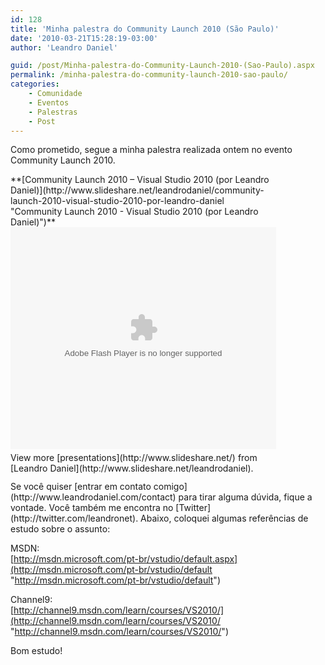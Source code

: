 ```yaml
---
id: 128
title: 'Minha palestra do Community Launch 2010 (São Paulo)'
date: '2010-03-21T15:28:19-03:00'
author: 'Leandro Daniel'

guid: /post/Minha-palestra-do-Community-Launch-2010-(Sao-Paulo).aspx
permalink: /minha-palestra-do-community-launch-2010-sao-paulo/
categories:
    - Comunidade
    - Eventos
    - Palestras
    - Post
---
```


Como prometido, segue a minha palestra realizada ontem no evento Community Launch 2010.

<div id="__ss_3495770" style="width: 425px">**[Community Launch 2010 – Visual Studio 2010 (por Leandro Daniel)](http://www.slideshare.net/leandrodaniel/community-launch-2010-visual-studio-2010-por-leandro-daniel "Community Launch 2010 - Visual Studio 2010 (por Leandro Daniel)")**<object height="355" width="425"><param name="movie" value="http://static.slidesharecdn.com/swf/ssplayer2.swf?doc=communitylaunchsp2010-leandrodaniel-visualstudio2010-100321131903-phpapp01&stripped_title=community-launch-2010-visual-studio-2010-por-leandro-daniel"></param><param name="allowFullScreen" value="true"></param><param name="allowScriptAccess" value="always"></param><embed allowfullscreen="true" height="355" src="http://static.slidesharecdn.com/swf/ssplayer2.swf?doc=communitylaunchsp2010-leandrodaniel-visualstudio2010-100321131903-phpapp01&stripped_title=community-launch-2010-visual-studio-2010-por-leandro-daniel" type="application/x-shockwave-flash" width="425"></embed></object><div style="padding-bottom: 12px; padding-left: 0px; padding-right: 0px; padding-top: 5px">View more [presentations](http://www.slideshare.net/) from [Leandro Daniel](http://www.slideshare.net/leandrodaniel).</div></div>Se você quiser [entrar em contato comigo](http://www.leandrodaniel.com/contact) para tirar alguma dúvida, fique a vontade. Você também me encontra no [Twitter](http://twitter.com/leandronet). Abaixo, coloquei algumas referências de estudo sobre o assunto:

MSDN:   
[http://msdn.microsoft.com/pt-br/vstudio/default.aspx](http://msdn.microsoft.com/pt-br/vstudio/default "http://msdn.microsoft.com/pt-br/vstudio/default")

Channel9:   
[http://channel9.msdn.com/learn/courses/VS2010/](http://channel9.msdn.com/learn/courses/VS2010/ "http://channel9.msdn.com/learn/courses/VS2010/")

Bom estudo!